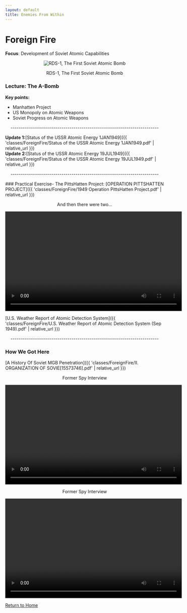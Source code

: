 ```yaml
---
layout: default
title: Enemies From Within
---
```


# Foreign Fire

**Focus**: Development of Soviet Atomic Capabilities

<div style="text-align: center;">
  <img src="{{ 'classes/ForeignFire/joe-1-2.jpg' | relative_url }}" alt="RDS-1, The First Soviet Atomic Bomb" style="max-width: 80%; height: auto;">    
  <p>RDS-1, The First Soviet Atomic Bomb</p>
</div>

### Lecture: The A-Bomb

**Key points:**
- Manhatten Project
- US Monopoly on Atomic Weapons
- Soviet Progress on Atomic Weapons
<div style="text-align: center;">
  <p>-------------------------------------------------------------------------</p>
</div>

  **Update 1:**[Status of the USSR Atomic Energy 1JAN1949]({{ 'classes/ForeignFire/Status of the USSR Atomic Energy 1JAN1949.pdf' | relative_url }})    
  **Update 2:**[Status of the USSR Atomic Energy 19JUL1949]({{ 'classes/ForeignFire/Status of the USSR Atomic Energy 19JUL1949.pdf' | relative_url }})  
<div style="text-align: center;">
  <p>-------------------------------------------------------------------------</p>
</div>
### Practical Exercise- The PittsHatten Project:    
[OPERATION PITTSHATTEN PROJECT]({{ 'classes/ForeignFire/1949 Operation PittsHatten Project.pdf' | relative_url }})    
    
    
     
<div style="text-align: center;">
  <p>And then there were two...</p>
  <video width="560" height="315" controls>
    <source src="{{ 'classes/ForeignFire/1st Russian Atomic Bomb RDS-1.mp4' | relative_url }}" type="video/mp4">
    Your browser does not support the video tag.
  </video>
</div>

  
[U.S. Weather Report of Atomic Detection System]({{ 'classes/ForeignFire/U.S. Weather Report of Atomic Detection System (Sep 1949).pdf' | relative_url }})    

<div style="text-align: center;">
  <p>-------------------------------------------------------------------------</p>
</div>

### How We Got Here 
[A History Of Soviet MGB Penetration]({{ 'classes/ForeignFire/II. ORGANIZATION OF SOVIE[15573746].pdf' | relative_url }})  

<div style="text-align: center;">
  <p>Former Spy Interview</p>
  <video width="560" height="315" controls>
    <source src="{{ 'classes/ForeignFire/SYND 21 11 79 FORMER RUSSIAN SPY ANTHONY BLUNT INTERVIEW.mp4' | relative_url }}" type="video/mp4">
    Your browser does not support the video tag.
  </video>
</div>

<div style="text-align: center;">
  <p>Former Spy Interview</p>
  <video width="560" height="315" controls>
    <source src="{{ 'classes/ForeignFire/Klaus Fuchs and the Russian Atomic Bomb.mp4' | relative_url }}" type="video/mp4">
    Your browser does not support the video tag.
  </video>
</div>   

  
[Return to Home](../)
